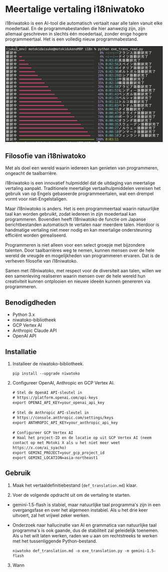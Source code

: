 # Meertalige vertaling i18niwatoko

i18niwatoko is een AI-tool die automatisch vertaalt naar alle talen vanuit elke moedertaal.
En de programmabestanden die hier aanwezig zijn, zijn allemaal geschreven in slechts één moedertaal, zonder enige hogere programmeertaal. Het is een volledig nieuw programmabestand.

![i18niwatoko](../readme_rich_progress.png)


## Filosofie van i18niwatoko

Met als doel een wereld waarin iedereen kan genieten van programmeren, ongeacht de taalbarrière.

i18niwatoko is een innovatief hulpmiddel dat de uitdaging van meertalige vertaling aanpakt. Traditionele meertalige vertaalhulpmiddelen vereisen het gebruik van op Engels gebaseerde programmeertalen, wat een drempel vormt voor niet-Engelstaligen.

Maar i18niwatoko is anders. Het is een programmeertaal waarin natuurlijke taal kan worden gebruikt, zodat iedereen in zijn moedertaal kan programmeren. Bovendien heeft i18niwatoko de functie om Japanse berichtbestanden automatisch te vertalen naar meerdere talen. Hierdoor is handmatige vertaling niet meer nodig en kan meertalige ondersteuning efficiënt worden gerealiseerd.

Programmeren is niet alleen voor een select groepje met bijzondere talenten. Door taalbarrières weg te nemen, kunnen mensen over de hele wereld de vreugde en mogelijkheden van programmeren ervaren. Dat is de verheven filosofie van i18niwatoko.

Samen met i18niwatoko, met respect voor de diversiteit aan talen, willen we een samenleving realiseren waarin mensen over de hele wereld hun creativiteit kunnen ontplooien en nieuwe ideeën kunnen genereren via programmeren.

## Benodigdheden

- Python 3.x
- niwatoko-bibliotheek
- GCP Vertex AI
- Anthropic Claude API
- OpenAI API

## Installatie

1. Installeer de niwatoko-bibliotheek.

   ```
   pip install --upgrade niwatoko
   ```

2. Configureer OpenAI, Anthropic en GCP Vertex AI.

   ```
   # Stel de OpenAI API-sleutel in
   # https://platform.openai.com/api-keys
   export OPENAI_API_KEY=your_openai_api_key
   
   # Stel de Anthropic API-sleutel in
   # https://console.anthropic.com/settings/keys
   export ANTHROPIC_API_KEY=your_anthropic_api_key
   
   # Configureer GCP Vertex AI
   # Haal het project-ID en de locatie op uit GCP Vertex AI (neem contact op met Motoki X als u het niet meer weet https://x.com/ai_syacho)
   export GEMINI_PROJECT=your_gcp_project_id
   export GEMINI_LOCATION=asia-northeast1
   ```

## Gebruik

1. Maak het vertaaldefinitiebestand (`def_translation.md`) klaar.

2. Voer de volgende opdracht uit om de vertaling te starten.
* gemini-1.5-flash is stabiel, maar natuurlijke taal programma's zijn in een overgangsfase en over het algemeen instabiel. Als u het drie keer uitvoert, zal het vrijwel zeker werken.
* Onderzoek naar hallucinatie van AI en grammatica van natuurlijke taal programma's is ook gaande, dus de stabiliteit zal geleidelijk toenemen. Als u het wilt laten werken, raden we u aan om rechtstreeks te werken met het tussenliggende Python-bestand.

   ```
   niwatoko def_translation.md -o exe_translation.py -m gemini-1.5-flash
   ```

3. Wann